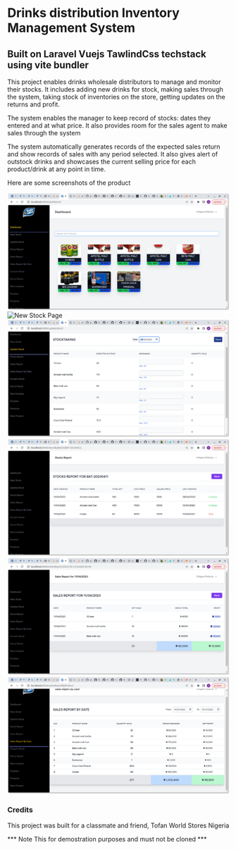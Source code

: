 # Drinks distribution Inventory Management System #
## Built on  Laravel Vuejs TawlindCss techstack  using vite bundler ##

This project enables drinks wholesale distributors to manage and monitor their stocks. It includes adding new drinks for stock, making sales through the system, taking stock of inventories on the store, getting updates on the returns and profit.

The system enables the manager to keep record of stocks: dates they entered and at what price. It also provides room for the sales agent to make sales through the system

The system automatically generates records of the expected sales return and show records of sales with any period selected. It also gives alert of outstock drinks and showcases the current selling price for each product/drink at any point in time.


Here are some screenshots of the product

![Dashboard](/screenshots/dash.jpg)
![New Stock Page](/screenshots/newstock.jpg)
![Stock Taking](/screenshots/upd.jpg)
![Stock Report](/screenshots/stockreport.jpg)
![Sales report](/screenshots/salesreport.jpg)
![All Sales report](./screenshots/salesreport2.jpg)

### Credits ###
This project was built for a classmate and friend, Tofan World Stores Nigeria

*** Note This for demostration purposes and must not be cloned ***
